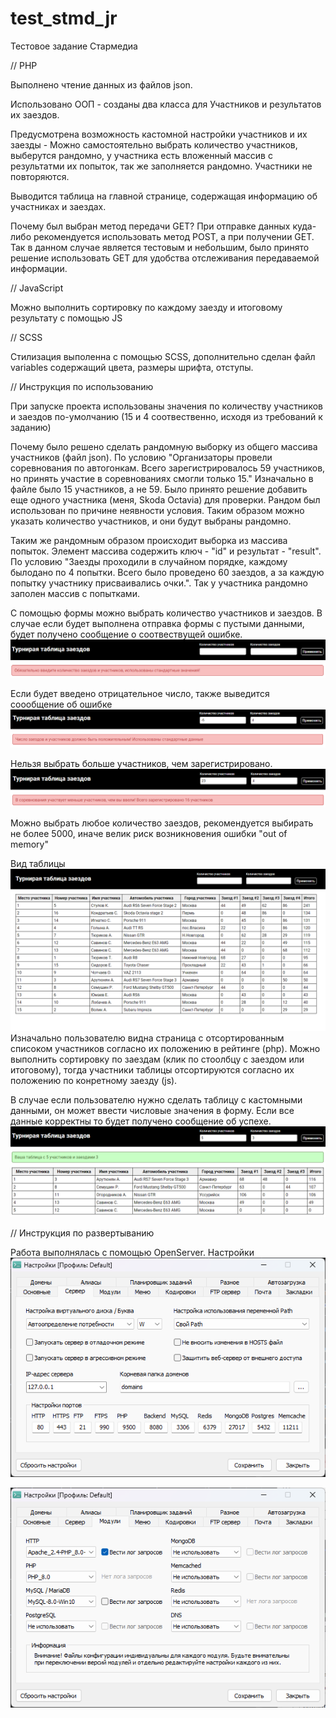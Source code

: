 # test_stmd_jr

Тестовое задание Стармедиа


// PHP

Выполнено чтение данных из файлов json.

Использовано ООП - созданы два класса для Участников и результатов их заездов.

Предусмотрена возможность кастомной настройки участников и их заезды - Можно самостоятельно выбрать количество участников, выберутся рандомно, у участника есть вложенный массив с результатми их попыток, так же заполняется рандомно. Участники не повторяются.

Выводится таблица на главной странице, содержащая информацию об участниках и заездах. 

Почему был выбран метод передачи GET? При отправке данных куда-либо рекомендуется использовать метод POST, а при получении GET. Так в данном случае является тестовым и небольшим, было принято решение использовать GET для удобства отслеживания передаваемой информации.

// JavaScript

Можно выполнить сортировку по каждому заезду и итоговому результату с помощью JS

// SCSS

Стилизация выполенна с помощью SCSS, дополнительно сделан файл variables содержащий цвета, размеры шрифта, отступы.

// Инструкция по использованию

При запуске проекта использованы значения по количеству участников и заездов по-умолчанию (15 и 4 соотвественно, исходя из требований к заданию)

Почему было решено сделать рандомную выборку из общего массива участников (файл json). По условию "Организаторы провели соревнования по автогонкам. Всего зарегистрировалось
59 участников, но принять участие в соревнованиях смогли только 15." Изначально в файле было 15 участников, а не 59. Было принято решение добавить еще одного участника (меня, Skoda Octavia) для проверки. Рандом был использован по причине неявности условия. Таким образом можно указать количество участников, и они будут выбраны рандомно.

Таким же рандомным образом происходит выборка из массива попыток. Элемент массива содержить ключ - "id" и результат - "result". По условию "Заезды проходили в случайном порядке, каждому былодано по 4 попытки. Всего было проведено 60 заездов, а за каждую попытку участнику присваивались очки.". Так у участника рандомно заполен массив с попытками. 

С помощью формы можно выбрать количество участников и заездов. В случае если будет выполнена отправка формы с пустыми данными, будет получено сообщение о соотвествущей ошибке. 
![img_3.png](images_readme/img_3.png)

Если будет введено отрицательное число, также выведится соообщение об ошибке
![img_2.png](images_readme/img_2.png)

Нельзя выбрать больше участников, чем зарегистрировано. 
![img_1.png](images_readme/img_1.png)

Можно выбрать любое количество заездов, рекомендуется выбирать не более 5000, иначе велик риск возникновения ошибки "out of memory"

Вид таблицы
![img.png](images_readme/img.png)
Изначально пользователю видна страница с отсортированным списоком участников согласно их положению в рейтинге (php). Можно выполнить сортировку по заездам (клик по стоолбцу с заездом или итоговому), тогда участники таблицы отсортируются согласно их положению по конретному заезду (js).

В случае если пользователю нужно сделать таблицу с кастомными данными, он может ввести числовые значения в форму. Если все данные корректны то будет получено сообщение об успехе.
![img.png](images_readme/img_6.png)

// Инструкция по развертыванию

Работа выполнялась с помощью OpenServer. Настройки 
![img_4.png](images_readme/img_4.png)

![img_5.png](images_readme/img_5.png)

